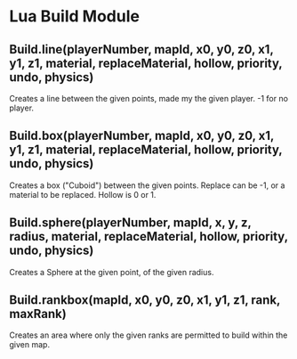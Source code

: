 # Lua Build Module

## Build.line(playerNumber, mapId, x0, y0, z0, x1, y1, z1, material, replaceMaterial, hollow, priority, undo, physics)
Creates a line between the given points, made my the given player. -1 for no player.
## Build.box(playerNumber, mapId, x0, y0, z0, x1, y1, z1, material, replaceMaterial, hollow, priority, undo, physics)
Creates a box ("Cuboid") between the given points. Replace can be -1, or a material to be replaced. Hollow is 0 or 1.
## Build.sphere(playerNumber, mapId, x, y, z, radius, material, replaceMaterial, hollow, priority, undo, physics)
Creates a Sphere at the given point, of the given radius.
## Build.rankbox(mapId, x0, y0, z0, x1, y1, z1, rank, maxRank)
Creates an area where only the given ranks are permitted to build within the given map.